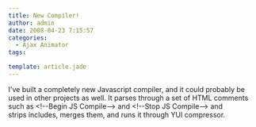 ```yaml
---
title: New Compiler!
author: admin
date: 2008-04-23 7:15:57
categories:
  - Ajax Animator
tags: 

template: article.jade
---
```


I've built a completely new Javascript compiler, and it could probably be used in other projects as well. It parses through a set of HTML comments such as &lt;!--Begin JS Compile--&gt; and &lt;!--Stop JS Compile--&gt; and strips includes, merges them, and runs it through YUI compressor.
